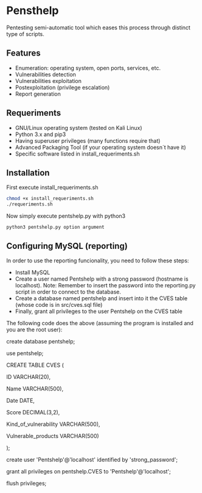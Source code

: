 # Pensthelp
    
Pentesting semi-automatic tool which eases this process through distinct type of scripts.


## Features

- Enumeration: operating system, open ports, services, etc.
- Vulnerabilities detection
- Vulnerabilities exploitation
- Postexploitation (privilege escalation)
- Report generation


## Requeriments

- GNU/Linux operating system (tested on Kali Linux)
- Python 3.x and pip3
- Having superuser privileges (many functions require that)
- Advanced Packaging Tool (if your operating system doesn´t have it)
- Specific software listed in install_requeriments.sh


## Installation

First execute install_requeriments.sh

```sh
chmod +x install_requeriments.sh
./requeriments.sh
```

Now simply execute pentshelp.py with python3

```
python3 pentshelp.py option argument
```

## Configuring MySQL (reporting)

In order to use the reporting funcionality, you need to follow these steps:

- Install MySQL
- Create a user named Pentshelp with a strong password (hostname is localhost).
Note:  Remember to insert the password into the reporting.py script in order to connect to the database.
- Create a database named pentshelp and insert into it the CVES table (whose code is in src/cves.sql file)
- Finally, grant all privileges to the user Pentshelp on the CVES table


The following code does the above (assuming the program is installed and you are the root user):

create database pentshelp;

use pentshelp;

CREATE TABLE CVES (

ID VARCHAR(20),

Name VARCHAR(500),

Date DATE,

Score DECIMAL(3,2),

Kind_of_vulnerability VARCHAR(500),

Vulnerable_products VARCHAR(500)

);

create user 'Pentshelp'@'localhost' identified by 'strong_password';

grant all privileges on pentshelp.CVES to 'Pentshelp'@'localhost';

flush privileges;
